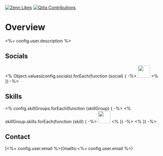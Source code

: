 [![Zenn Likes](https://badgen.org/img/zenn/kou_pg_0131/likes?style=plastic)](https://zenn.dev/kou_pg_0131)
[![Qiita Contributions](https://badgen.org/img/qiita/koki_develop/contributions?style=plastic)](https://qiita.com/koki_develop)

# Overview

<p>
<%= config.user.description %>
</p>

## Socials

<% Object.values(config.socials).forEach(function (social) { -%>
[<img src="./public<%= social.imageSrc %>" width="40" height="40" />](<%= social.url %>)
<% }) -%>

## Skills

<% config.skillGroups.forEach(function (skillGroup) { -%>
<% skillGroup.skills.forEach(function (skill) { -%>
[<img src="./public<%= skill.imageSrc %>" width="40" height="40" />](<%= skill.url %>)
<% }) -%>
<% }) -%>

## Contact

[<%= config.user.email %>](mailto:<%= config.user.email %>)
